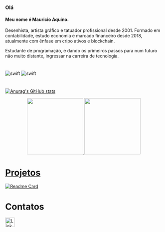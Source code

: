 ### Olá 


#### Meu nome é Mauricio Aquino.
Desenhista, artista gráfico e tatuador profissional desde 2001. Formado em contabilidade, estudo economia e marcado financeiro desde 2018, atualmente com ênfase em cripo ativos e blockchain.

Estudante de programação, e dando os primeiros passos para num futuro não muito distante, ingressar na carreira de tecnologia. 
#
![swift](https://img.shields.io/badge/mac%20os-000000?style=for-the-badge&logo=apple&logoColor=white)
![swift](https://img.shields.io/badge/Windows-0078D6?style=for-the-badge&logo=windows&logoColor=white)
#

[![Anurag's GitHub stats](https://github-readme-stats.vercel.app/api?username=aquino-mauricio&theme=dark)](https://github.com/anuraghazra/github-readme-stats)
<div align="center">
  <a href="https://github.com/aquino.mauricio">
  <img height="180em" src="https://github-readme-stats.vercel.app/api?username=aquino-mauricio&show_icons=true&theme=dark&include_all_commits=true&count_private=true"/>
  <img height="180em" src="https://github-readme-stats.vercel.app/api/top-langs/?username=aquino-mauricio&layout=compact&langs_count=7&theme=dark"/>
</div>

# Projetos

[![Readme Card](https://github-readme-stats.vercel.app/api/pin/?username=aquino-mauricio&repo=devweek-aquino.github.io)](https://aquino-mauricio.github.io/devweek-aquino.github.io/)

# Contatos

[<img src='https://img.shields.io/badge/LinkedIn-0077B5?style=for-the-badge&logo=linkedin&logoColor=white' alt='Linkedin' height='30'>](https://www.linkedin.com/in/mauricioaquino/)

